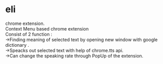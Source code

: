 # eli
chrome extension. <br />
Context Menu based chrome extension <br />
Consist of 2 function :<br />
->Finding meaning of selected text by opening new window with google dictionary .<br />
->Speacks out selected text with help of chrome.tts api.<br />
->Can change the speaking rate through PopUp of  the extension.

